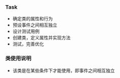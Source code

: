 ### Task
* 确定类的属性和行为
* 预设事件之间相互独立
* 设计测试用例
* 创建类，定义属性并实现方法
* 测试，完善优化



### 类使用说明

* 该类是在某些条件下才能使用，即事件之间相互独立